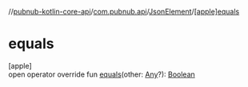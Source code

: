 //[pubnub-kotlin-core-api](../../../index.md)/[com.pubnub.api](../index.md)/[JsonElement](index.md)/[[apple]equals]([apple]equals.md)

# equals

[apple]\
open operator override fun [equals]([apple]equals.md)(other: [Any](https://kotlinlang.org/api/core/kotlin-stdlib/kotlin/-any/index.html)?): [Boolean](https://kotlinlang.org/api/core/kotlin-stdlib/kotlin/-boolean/index.html)
